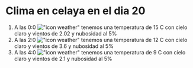 # Clima en celaya en el dia 20

1. A las 0:0 !["icon weather"](http://openweathermap.org/img/w/02n.png) tenemos una temperatura de 15 C con cielo claro y  vientos de 2.02 y nubosidad al 5%
1. A las 2:0 !["icon weather"](http://openweathermap.org/img/w/02n.png) tenemos una temperatura de 12 C con cielo claro y  vientos de 3.6 y nubosidad al 5%
1. A las 4:0 !["icon weather"](http://openweathermap.org/img/w/02n.png) tenemos una temperatura de 9 C con cielo claro y  vientos de 2.1 y nubosidad al 5%
